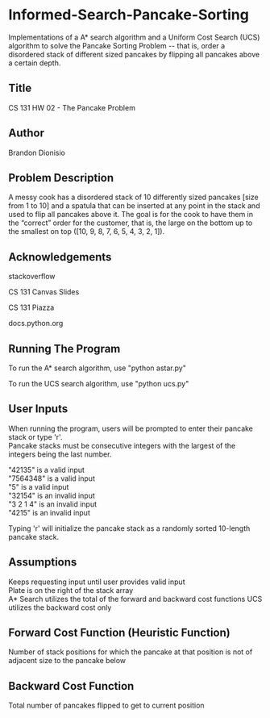 # Informed-Search-Pancake-Sorting

Implementations of a A* search algorithm and a Uniform Cost Search (UCS) algorithm to solve the Pancake Sorting Problem -- that is, order a disordered stack of different sized pancakes by flipping all pancakes above a certain depth.

## Title

CS 131 HW 02 - The Pancake Problem

## Author

Brandon Dionisio

## Problem Description

A messy cook has a disordered stack of 10 differently sized pancakes [size from 1 to 10] and a spatula that can be inserted at any point in the stack and used to flip all pancakes above it. The goal is for the cook to have them in the “correct” order for the customer, that is, the large on the bottom up to the smallest on top ([10, 9, 8, 7, 6, 5, 4, 3, 2, 1]).

## Acknowledgements

stackoverflow

CS 131 Canvas Slides

CS 131 Piazza

docs.python.org

## Running The Program

To run the A* search algorithm, use "python astar.py"

To run the UCS search algorithm, use "python ucs.py"

## User Inputs

When running the program, users will be prompted to enter their pancake stack or type 'r'.  
Pancake stacks must be consecutive integers with the largest of the integers being the last number.

"42135" is a valid input  
"7564348" is a valid input  
"5" is a valid input  
"32154" is an invalid input  
"3 2 1 4" is an invalid input  
"4215" is an invalid input  

Typing 'r' will initialize the pancake stack as a randomly sorted 10-length pancake stack.

## Assumptions

Keeps requesting input until user provides valid input  
Plate is on the right of the stack array  
A* Search utilizes the total of the forward and backward cost functions
UCS utilizes the backward cost only

## Forward Cost Function (Heuristic Function)

Number of stack positions for which the pancake at that position is not of adjacent size to the pancake below

## Backward Cost Function

Total number of pancakes flipped to get to current position
